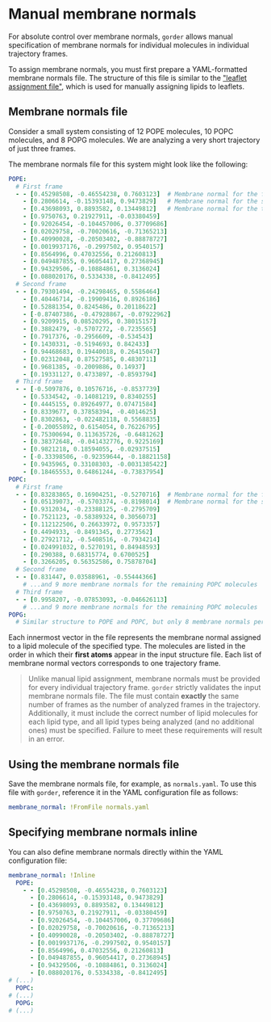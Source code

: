 # Manual membrane normals

For absolute control over membrane normals, `gorder` allows manual specification of membrane normals for individual molecules in individual trajectory frames.

To assign membrane normals, you must first prepare a YAML-formatted membrane normals file. The structure of this file is similar to the ["leaflet assignment file"](manual_leaflets.md#leaflet-assignment-file), which is used for manually assigning lipids to leaflets.

## Membrane normals file

Consider a small system consisting of 12 POPE molecules, 10 POPC molecules, and 8 POPG molecules. We are analyzing a very short trajectory of just three frames.

The membrane normals file for this system might look like the following:

```yaml
POPE:
  # First frame
  - - [0.45298508, -0.46554238, 0.7603123]  # Membrane normal for the first POPE molecule
    - [0.2806614, -0.15393148, 0.9473829]   # Membrane normal for the second POPE molecule   
    - [0.43698093, 0.8893582, 0.13449812]   # Membrane normal for the third POPE molecule
    - [0.9750763, 0.21927911, -0.03380459]
    - [0.92026454, -0.104457006, 0.37709686]
    - [0.02029758, -0.70020616, -0.71365213]
    - [0.40990028, -0.20503402, -0.88878727]
    - [0.0019937176, -0.2997502, 0.9540157]
    - [0.8564996, 0.47032556, 0.21260813]
    - [0.049487855, 0.96054417, 0.27368945]
    - [0.94329506, -0.10884861, 0.3136024]
    - [0.088020176, 0.5334338, -0.8412495]
  # Second frame
  - - [0.79301494, -0.24298465, 0.5586464]
    - [0.40446714, -0.19909416, 0.8926186]
    - [0.52881354, 0.8245486, 0.20118622]
    - [-0.87407386, -0.47928867, -0.07922962]
    - [0.9209915, 0.08520295, 0.38015157]
    - [0.3882479, -0.5707272, -0.7235565]
    - [0.7917376, -0.2956609, -0.534543]
    - [0.1430331, -0.5194693, 0.842433]
    - [0.94468683, 0.19440018, 0.26415047]
    - [0.02312048, 0.87527585, 0.4830711]
    - [0.9681385, -0.2009886, 0.14937]
    - [0.19331127, 0.4733897, -0.8593794]
  # Third frame
  - - [-0.5097876, 0.10576716, -0.8537739]
    - [0.5334542, -0.14081219, 0.8340255]
    - [0.4445155, 0.89264977, 0.07471584]
    - [0.8339677, 0.37858394, -0.4014625]
    - [0.8302863, -0.022482118, 0.5568835]
    - [-0.20055892, 0.6154054, 0.76226795]
    - [0.75300694, 0.113635726, -0.6481262]
    - [0.38372648, -0.041432776, 0.9225169]
    - [0.9821218, 0.18594055, -0.02937515]
    - [-0.33398506, -0.92359644, -0.18821158]
    - [0.9435965, 0.33108303, -0.0031385422]
    - [0.18465553, 0.64861244, -0.73837954]
POPC:
  # First frame
  - - [0.83283865, 0.16904251, -0.5270716]  # Membrane normal for the first POPC molecule
    - [0.05139073, -0.5703374, -0.8198014]  # Membrane normal for the second POPC molecule
    - [0.9312034, -0.23388125, -0.2795709]
    - [0.7521123, -0.58389324, 0.3056073]
    - [0.112122506, 0.26633972, 0.9573357]
    - [0.4494933, -0.8491345, 0.2773562]
    - [0.27921712, -0.5408516, -0.7934214]
    - [0.024991032, 0.5270191, 0.84948593]
    - [0.290388, 0.68315774, 0.6700525]
    - [0.3266205, 0.56352586, 0.75878704]
  # Second frame
  - - [0.831447, 0.03588961, -0.55444366]
    # ...and 9 more membrane normals for the remaining POPC molecules
  # Third frame
  - - [0.9958207, -0.07853093, -0.046626113]
    # ...and 9 more membrane normals for the remaining POPC molecules
POPG:
  # Similar structure to POPE and POPC, but only 8 membrane normals per frame
```

Each innermost vector in the file represents the membrane normal assigned to a lipid molecule of the specified type. The molecules are listed in the order in which their **first atoms** appear in the input structure file. Each list of membrane normal vectors corresponds to one trajectory frame.

> Unlike manual lipid assignment, membrane normals must be provided for every individual trajectory frame. `gorder` strictly validates the input membrane normals file. The file must contain **exactly** the same number of frames as the number of analyzed frames in the trajectory. Additionally, it must include the correct number of lipid molecules for each lipid type, and all lipid types being analyzed (and no additional ones) must be specified. Failure to meet these requirements will result in an error.

## Using the membrane normals file

Save the membrane normals file, for example, as `normals.yaml`. To use this file with `gorder`, reference it in the YAML configuration file as follows:

```yaml
membrane_normal: !FromFile normals.yaml
```

## Specifying membrane normals inline

You can also define membrane normals directly within the YAML configuration file:

```yaml
membrane_normal: !Inline
  POPE:
    - - [0.45298508, -0.46554238, 0.7603123] 
      - [0.2806614, -0.15393148, 0.9473829] 
      - [0.43698093, 0.8893582, 0.13449812]
      - [0.9750763, 0.21927911, -0.03380459]
      - [0.92026454, -0.104457006, 0.37709686]
      - [0.02029758, -0.70020616, -0.71365213]
      - [0.40990028, -0.20503402, -0.88878727]
      - [0.0019937176, -0.2997502, 0.9540157]
      - [0.8564996, 0.47032556, 0.21260813]
      - [0.049487855, 0.96054417, 0.27368945]
      - [0.94329506, -0.10884861, 0.3136024]
      - [0.088020176, 0.5334338, -0.8412495]
# (...)
  POPC:
# (...)
  POPG:
# (...)
```